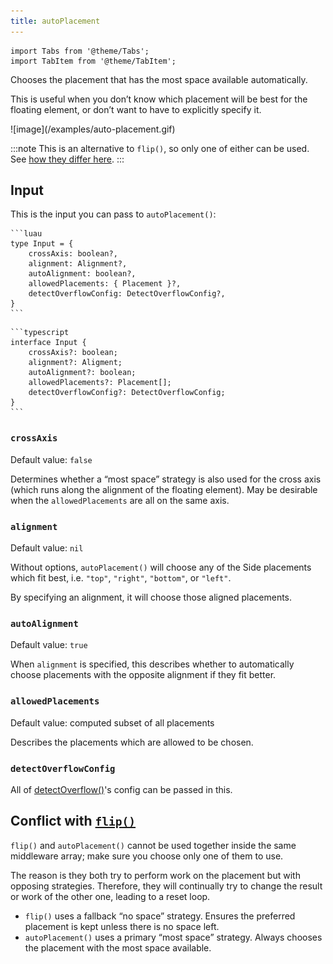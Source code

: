 ```yaml
---
title: autoPlacement
---
```


```mdx-code-block
import Tabs from '@theme/Tabs';
import TabItem from '@theme/TabItem';
```

Chooses the placement that has the most space available automatically.

This is useful when you don’t know which placement will be best for the floating element, or don’t want to have to explicitly specify it.

<div class="text--center">
    ![image](/examples/auto-placement.gif)
</div>

:::note
This is an alternative to `flip()`, so only one of either can be used. See [how they differ here](#conflict-with-flip).
:::

## Input

This is the input you can pass to `autoPlacement()`:

<Tabs groupId="package-manager">
  <TabItem value="wally" label="luau" default>

    ```luau
    type Input = {
        crossAxis: boolean?,
        alignment: Alignment?,
        autoAlignment: boolean?,
        allowedPlacements: { Placement }?,
        detectOverflowConfig: DetectOverflowConfig?,
    }
    ```

  </TabItem>

  <TabItem value="roblox-ts" label="roblox-ts">

    ```typescript
    interface Input {
        crossAxis?: boolean;
        alignment?: Aligment;
        autoAlignment?: boolean;
        allowedPlacements?: Placement[];
        detectOverflowConfig?: DetectOverflowConfig;
    }
    ```

  </TabItem>
</Tabs>

### `crossAxis`

Default value: `false`

Determines whether a “most space” strategy is also used for the cross axis (which runs along the alignment of the floating element). May be desirable when the `allowedPlacements` are all on the same axis.

### `alignment`

Default value: `nil`

Without options, `autoPlacement()` will choose any of the Side placements which fit best, i.e. `"top"`, `"right"`, `"bottom"`, or `"left"`.

By specifying an alignment, it will choose those aligned placements.

### `autoAlignment`

Default value: `true`

When `alignment` is specified, this describes whether to automatically choose placements with the opposite alignment if they fit better.

### `allowedPlacements`

Default value: computed subset of all placements

Describes the placements which are allowed to be chosen.

### `detectOverflowConfig`

All of [detectOverflow()](../guides/collisions#config)'s config can be passed in this.

## Conflict with [`flip()`](./flip)

`flip()` and `autoPlacement()` cannot be used together inside the same middleware array;
make sure you choose only one of them to use.

The reason is they both try to perform work on the placement but with opposing strategies. Therefore, they will continually try to change the result or work of the other one, leading to a reset loop.

-   `flip()` uses a fallback “no space” strategy. Ensures the preferred placement is kept unless there is no space left.
-   `autoPlacement()` uses a primary “most space” strategy. Always chooses the placement with the most space available.

